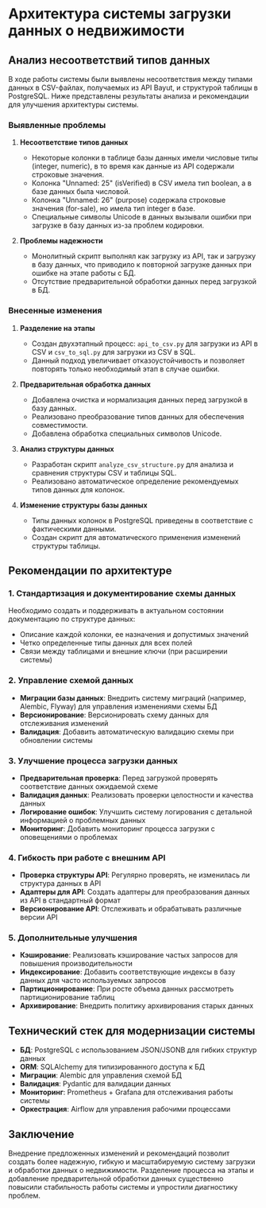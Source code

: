 # Архитектура системы загрузки данных о недвижимости

## Анализ несоответствий типов данных

В ходе работы системы были выявлены несоответствия между типами данных в CSV-файлах, получаемых из API Bayut, и структурой таблицы в PostgreSQL. Ниже представлены результаты анализа и рекомендации для улучшения архитектуры системы.

### Выявленные проблемы

1. **Несоответствие типов данных**
   - Некоторые колонки в таблице базы данных имели числовые типы (integer, numeric), в то время как данные из API содержали строковые значения.
   - Колонка "Unnamed: 25" (isVerified) в CSV имела тип boolean, а в базе данных была числовой.
   - Колонка "Unnamed: 26" (purpose) содержала строковые значения (for-sale), но имела тип integer в базе.
   - Специальные символы Unicode в данных вызывали ошибки при загрузке в базу данных из-за проблем кодировки.

2. **Проблемы надежности**
   - Монолитный скрипт выполнял как загрузку из API, так и загрузку в базу данных, что приводило к повторной загрузке данных при ошибке на этапе работы с БД.
   - Отсутствие предварительной обработки данных перед загрузкой в БД.

### Внесенные изменения

1. **Разделение на этапы**
   - Создан двухэтапный процесс: `api_to_csv.py` для загрузки из API в CSV и `csv_to_sql.py` для загрузки из CSV в SQL.
   - Данный подход увеличивает отказоустойчивость и позволяет повторять только необходимый этап в случае ошибки.

2. **Предварительная обработка данных**
   - Добавлена очистка и нормализация данных перед загрузкой в базу данных.
   - Реализовано преобразование типов данных для обеспечения совместимости.
   - Добавлена обработка специальных символов Unicode.

3. **Анализ структуры данных**
   - Разработан скрипт `analyze_csv_structure.py` для анализа и сравнения структуры CSV и таблицы SQL.
   - Реализовано автоматическое определение рекомендуемых типов данных для колонок.

4. **Изменение структуры базы данных**
   - Типы данных колонок в PostgreSQL приведены в соответствие с фактическими данными.
   - Создан скрипт для автоматического применения изменений структуры таблицы.

## Рекомендации по архитектуре

### 1. Стандартизация и документирование схемы данных

Необходимо создать и поддерживать в актуальном состоянии документацию по структуре данных:
- Описание каждой колонки, ее назначения и допустимых значений
- Четко определенные типы данных для всех полей
- Связи между таблицами и внешние ключи (при расширении системы)

### 2. Управление схемой данных

- **Миграции базы данных**: Внедрить систему миграций (например, Alembic, Flyway) для управления изменениями схемы БД
- **Версионирование**: Версионировать схему данных для отслеживания изменений
- **Валидация**: Добавить автоматическую валидацию схемы при обновлении системы

### 3. Улучшение процесса загрузки данных

- **Предварительная проверка**: Перед загрузкой проверять соответствие данных ожидаемой схеме
- **Валидация данных**: Реализовать проверки целостности и качества данных
- **Логирование ошибок**: Улучшить систему логирования с детальной информацией о проблемных данных
- **Мониторинг**: Добавить мониторинг процесса загрузки с оповещениями о проблемах

### 4. Гибкость при работе с внешним API

- **Проверка структуры API**: Регулярно проверять, не изменилась ли структура данных в API
- **Адаптеры для API**: Создать адаптеры для преобразования данных из API в стандартный формат
- **Версионирование API**: Отслеживать и обрабатывать различные версии API

### 5. Дополнительные улучшения

- **Кэширование**: Реализовать кэширование частых запросов для повышения производительности
- **Индексирование**: Добавить соответствующие индексы в базу данных для часто используемых запросов
- **Партиционирование**: При росте объема данных рассмотреть партиционирование таблиц
- **Архивирование**: Внедрить политику архивирования старых данных

## Технический стек для модернизации системы

- **БД**: PostgreSQL с использованием JSON/JSONB для гибких структур данных
- **ORM**: SQLAlchemy для типизированного доступа к БД
- **Миграции**: Alembic для управления схемой БД
- **Валидация**: Pydantic для валидации данных
- **Мониторинг**: Prometheus + Grafana для отслеживания работы системы
- **Оркестрация**: Airflow для управления рабочими процессами

## Заключение

Внедрение предложенных изменений и рекомендаций позволит создать более надежную, гибкую и масштабируемую систему загрузки и обработки данных о недвижимости. Разделение процесса на этапы и добавление предварительной обработки данных существенно повысили стабильность работы системы и упростили диагностику проблем. 